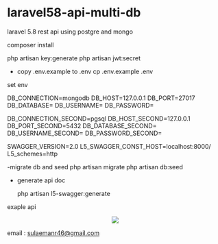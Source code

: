 # laravel58-api-multi-db
laravel 5.8 rest api using postgre and mongo

composer install

php artisan key:generate
php artisan jwt:secret 

- copy .env.example to .env
  cp .env.example .env

set env

DB_CONNECTION=mongodb
DB_HOST=127.0.0.1
DB_PORT=27017
DB_DATABASE=
DB_USERNAME=
DB_PASSWORD=

DB_CONNECTION_SECOND=pgsql
DB_HOST_SECOND=127.0.0.1
DB_PORT_SECOND=5432
DB_DATABASE_SECOND=
DB_USERNAME_SECOND=
DB_PASSWORD_SECOND=

SWAGGER_VERSION=2.0
L5_SWAGGER_CONST_HOST=localhost:8000/
L5_schemes=http

-migrate db and seed
    php artisan migrate
    php artisan db:seed
    
- generate api doc

    php artisan  l5-swagger:generate

exaple api
<p align="center"><img src="https://i.ibb.co/Qdn8Kds/swauth.png"></p>

email :  sulaemanr46@gmail.com
